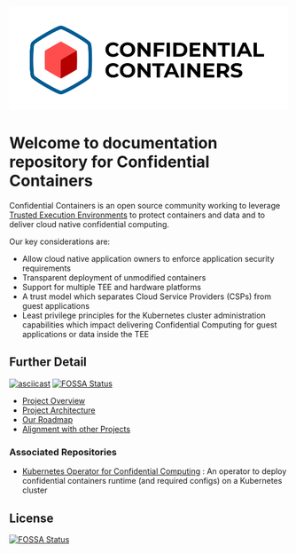 ![logo](./images/coco_logo.png)

# Welcome to documentation repository for Confidential Containers 

Confidential Containers is an open source community working to leverage 
[Trusted Execution Environments](https://en.wikipedia.org/wiki/Trusted_execution_environment) 
to protect containers and data and to deliver cloud native 
confidential computing.

Our key considerations are:
- Allow cloud native application owners to enforce application security requirements
- Transparent deployment of unmodified containers
- Support for multiple TEE and hardware platforms
- A trust model which separates Cloud Service Providers (CSPs) from guest applications
- Least privilege principles for the Kubernetes cluster administration capabilities which impact 
delivering Confidential Computing for guest applications or data inside the TEE

## Further Detail

[![asciicast](https://asciinema.org/a/eGHhZdQY3uYnDalFAfuB7VYqF.svg)](https://asciinema.org/a/eGHhZdQY3uYnDalFAfuB7VYqF)
[![FOSSA Status](https://app.fossa.com/api/projects/git%2Bgithub.com%2Fconfidential-containers%2Fdocumentation.svg?type=shield)](https://app.fossa.com/projects/git%2Bgithub.com%2Fconfidential-containers%2Fdocumentation?ref=badge_shield)

- [Project Overview](./overview.md)
- [Project Architecture](./architecture.md)
- [Our Roadmap](./roadmap.md)
- [Alignment with other Projects](alignment.md)


### Associated Repositories
- [Kubernetes Operator for Confidential Computing](https://github.com/confidential-containers/confidential-containers-operator)
: An operator to deploy confidential containers runtime (and required configs) on a Kubernetes cluster


## License
[![FOSSA Status](https://app.fossa.com/api/projects/git%2Bgithub.com%2Fconfidential-containers%2Fdocumentation.svg?type=large)](https://app.fossa.com/projects/git%2Bgithub.com%2Fconfidential-containers%2Fdocumentation?ref=badge_large)